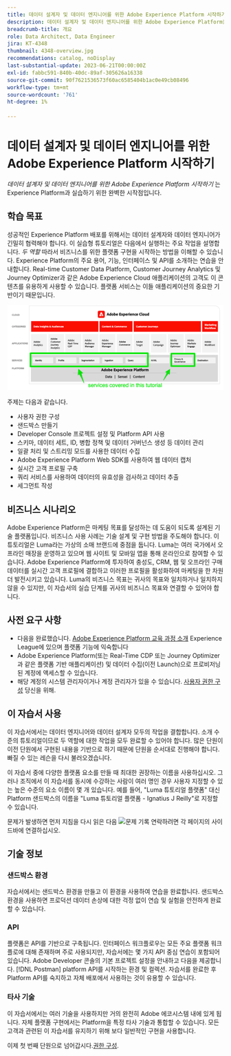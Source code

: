 ```yaml
---
title: 데이터 설계자 및 데이터 엔지니어를 위한 Adobe Experience Platform 시작하기
description: 데이터 설계자 및 데이터 엔지니어를 위한 Adobe Experience Platform을 시작합니다.
breadcrumb-title: 개요
role: Data Architect, Data Engineer
jira: KT-4348
thumbnail: 4348-overview.jpg
recommendations: catalog, noDisplay
last-substantial-update: 2023-06-21T00:00:00Z
exl-id: fabbc591-840b-40dc-89af-305626a16338
source-git-commit: 90f7621536573f60ac6585404b1ac0e49cb08496
workflow-type: tm+mt
source-wordcount: '761'
ht-degree: 1%

---
```


# 데이터 설계자 및 데이터 엔지니어를 위한 Adobe Experience Platform 시작하기

<!--5min-->

_데이터 설계자 및 데이터 엔지니어를 위한 Adobe Experience Platform 시작하기_ 는 Experience Platform과 실습하기 위한 완벽한 시작점입니다.


<!--How do we address ETL-->

## 학습 목표

성공적인 Experience Platform 배포를 위해서는 데이터 설계자와 데이터 엔지니어가 긴밀히 협력해야 합니다. 이 실습형 튜토리얼은 다음에서 실행하는 주요 작업을 설명합니다. _두 역할_ 따라서 비즈니스를 위한 플랫폼 구현을 시작하는 방법을 이해할 수 있습니다. Experience Platform의 주요 용어, 기능, 인터페이스 및 API를 소개하는 연습을 안내합니다. Real-time Customer Data Platform, Customer Journey Analytics 및 Journey Optimizer과 같은 Adobe Experience Cloud 애플리케이션의 고객도 이 콘텐츠를 유용하게 사용할 수 있습니다. 플랫폼 서비스는 이들 애플리케이션의 중요한 기반이기 때문입니다.

![이 자습서에서 다룬 플랫폼 서비스(ID, 프로필, 세분화, 수집, 쿼리 및 거버넌스)를 강조 표시하는 Adobe Experience Cloud marketeture](assets/marketecture.png)

주제는 다음과 같습니다.

* 사용자 권한 구성
* 샌드박스 만들기
* Developer Console 프로젝트 설정 및 Platform API 사용
* 스키마, 데이터 세트, ID, 병합 정책 및 데이터 거버넌스 생성 등 데이터 관리
* 일괄 처리 및 스트리밍 모드를 사용한 데이터 수집
* Adobe Experience Platform Web SDK를 사용하여 웹 데이터 캡처
* 실시간 고객 프로필 구축
* 쿼리 서비스를 사용하여 데이터의 유효성을 검사하고 데이터 추출
* 세그먼트 작성

## 비즈니스 시나리오

Adobe Experience Platform은 마케팅 목표를 달성하는 데 도움이 되도록 설계된 기술 플랫폼입니다. 비즈니스 사용 사례는 기술 설계 및 구현 방법을 주도해야 합니다. 이 튜토리얼은 Luma라는 가상의 소매 브랜드에 중점을 둡니다. Luma는 여러 국가에서 오프라인 매장을 운영하고 있으며 웹 사이트 및 모바일 앱을 통해 온라인으로 참여할 수 있습니다. Adobe Experience Platform에 투자하여 충성도, CRM, 웹 및 오프라인 구매 데이터를 실시간 고객 프로필에 결합하고 이러한 프로필을 활성화하여 마케팅을 한 차원 더 발전시키고 있습니다. Luma의 비즈니스 목표는 귀사의 목표와 일치하거나 일치하지 않을 수 있지만, 이 자습서의 실습 단계를 귀사의 비즈니스 목표와 연결할 수 있어야 합니다.

## 사전 요구 사항

* 다음을 완료했습니다. [Adobe Experience Platform 교육 과정 소개](https://experienceleague.adobe.com/?recommended=ExperiencePlatform-U-1-2020.1) Experience League에 있으며 플랫폼 기능에 익숙합니다
* Adobe Experience Platform(또는 Real-Time CDP 또는 Journey Optimizer과 같은 플랫폼 기반 애플리케이션) 및 데이터 수집(이전 Launch)으로 프로비저닝된 계정에 액세스할 수 있습니다.
* 해당 계정의 시스템 관리자이거나 계정 관리자가 있을 수 있습니다. [사용자 권한 구성](configure-permissions.md) 당신을 위해.

## 이 자습서 사용

이 자습서에서는 데이터 엔지니어와 데이터 설계자 모두의 작업을 결합합니다. 소개 수준의 튜토리얼이므로 두 역할에 대한 작업을 모두 완료할 수 있어야 합니다. 많은 단원이 이전 단원에서 구현된 내용을 기반으로 하기 때문에 단원을 순서대로 진행해야 합니다. 빠질 수 있는 레슨을 다시 불러오겠습니다.

이 자습서 중에 다양한 플랫폼 요소를 만들 때 최대한 권장하는 이름을 사용하십시오. 그러나 조직에서 이 자습서를 동시에 수강하는 사람이 여러 명인 경우 사용자 지정할 수 있는 높은 수준의 요소 이름이 몇 개 있습니다. 예를 들어, &quot;Luma 튜토리얼 플랫폼&quot; 대신 Platform 샌드박스의 이름을 &quot;Luma 튜토리얼 플랫폼 - Ignatius J Reilly&quot;로 지정할 수 있습니다.

문제가 발생하면 먼저 지침을 다시 읽은 다음 ![문제 기록](https://experienceleague.adobe.com/assets/img/feedback.svg) 연락하려면 각 페이지의 사이드바에 연결하십시오.

## 기술 정보

### 샌드박스 환경

자습서에서는 샌드박스 환경을 만들고 이 환경을 사용하여 연습을 완료합니다. 샌드박스 환경을 사용하면 프로덕션 데이터 손상에 대한 걱정 없이 연습 및 실험을 안전하게 완료할 수 있습니다.

### API

플랫폼은 API를 기반으로 구축됩니다. 인터페이스 워크플로우는 모든 주요 플랫폼 워크플로에 대해 존재하며 주로 사용되지만, 자습서에는 몇 가지 API 중심 연습이 포함되어 있습니다. Adobe Developer 콘솔의 기본 프로젝트 설정을 안내하고 다음을 제공합니다. [!DNL Postman] platform API를 시작하는 환경 및 컬렉션. 자습서를 완료한 후 Platform API를 숙지하고 자체 배포에서 사용하는 것이 유용할 수 있습니다.

### 타사 기술

이 자습서에서는 여러 기술을 사용하지만 거의 완전히 Adobe 에코시스템 내에 있게 됩니다. 자체 플랫폼 구현에서는 Platform을 특정 타사 기술과 통합할 수 있습니다. 모든 고객과 관련된 이 자습서를 유지하기 위해 보다 일반적인 구현을 사용합니다.

이제 첫 번째 단원으로 넘어갑시다.[권한 구성](configure-permissions.md).
